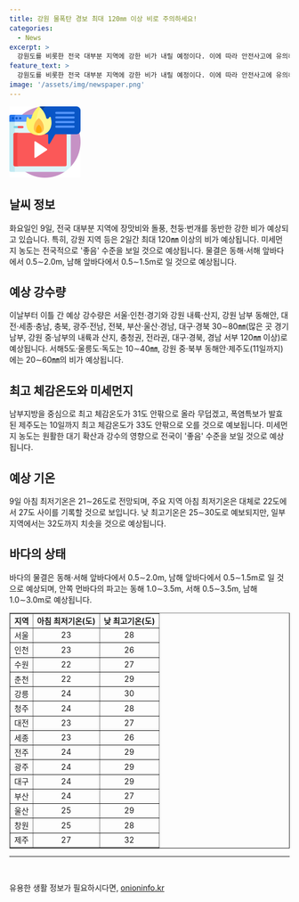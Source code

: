 ```yaml
---
title: 강원 물폭탄 경보 최대 120㎜ 이상 비로 주의하세요!
categories:
  - News
excerpt: >
  강원도를 비롯한 전국 대부분 지역에 강한 비가 내릴 예정이다. 이에 따라 안전사고에 유의해야 하며, 2일간 예상 강수량은 서울, 강원, 경기 등지는 30∼80mm로, 경기 남부, 강원 중·남부 등 일부 지역은 120mm 이상으로 예보된다. 동해안과 제주도에는 20∼60mm의 비가 예상되며, 남부지방은 무더워지며, 제주도는 폭염특보가 발효될 것으로 예상된다. 미세먼지는 좋음 수준을 보이겠으며, 해상의 물결은 0.5∼3.5m로 일겠다.
feature_text: >
  강원도를 비롯한 전국 대부분 지역에 강한 비가 내릴 예정이다. 이에 따라 안전사고에 유의해야 하며, 2일간 예상 강수량은 서울, 강원, 경기 등지는 30∼80mm로, 경기 남부, 강원 중·남부 등 일부 지역은 120mm 이상으로 예보된다. 동해안과 제주도에는 20∼60mm의 비가 예상되며, 남부지방은 무더워지며, 제주도는 폭염특보가 발효될 것으로 예상된다. 미세먼지는 좋음 수준을 보이겠으며, 해상의 물결은 0.5∼3.5m로 일겠다.
image: '/assets/img/newspaper.png'
---
```


<p><img src="/assets/img/news.png" alt="rentncar 속보" /></p>

<h2 data-ke-size="size26">날씨 정보</h2>

<p data-ke-size="size16">화요일인 9일, 전국 대부분 지역에 장맛비와 돌풍, 천둥·번개를 동반한 강한 비가 예상되고 있습니다. 특히, 강원 지역 등은 2일간 최대 120㎜ 이상의 비가 예상됩니다. 미세먼지 농도는 전국적으로 '좋음' 수준을 보일 것으로 예상됩니다. 물결은 동해·서해 앞바다에서 0.5∼2.0m, 남해 앞바다에서 0.5∼1.5m로 일 것으로 예상됩니다.</p>

<h2 data-ke-size="size26">예상 강수량</h2>

<p data-ke-size="size16">이날부터 이틀 간 예상 강수량은 서울·인천·경기와 강원 내륙·산지, 강원 남부 동해안, 대전·세종·충남, 충북, 광주·전남, 전북, 부산·울산·경남, 대구·경북 30∼80㎜(많은 곳 경기 남부, 강원 중·남부의 내륙과 산지, 충청권, 전라권, 대구·경북, 경남 서부 120㎜ 이상)로 예상됩니다. 서해5도·울릉도·독도는 10∼40㎜, 강원 중·북부 동해안·제주도(11일까지)에는 20∼60㎜의 비가 예상됩니다.</p>

<h2 data-ke-size="size26">최고 체감온도와 미세먼지</h2>

<p data-ke-size="size16">남부지방을 중심으로 최고 체감온도가 31도 안팎으로 올라 무덥겠고, 폭염특보가 발효된 제주도는 10일까지 최고 체감온도가 33도 안팎으로 오를 것으로 예보됩니다. 미세먼지 농도는 원활한 대기 확산과 강수의 영향으로 전국이 '좋음' 수준을 보일 것으로 예상됩니다.</p>

<h2 data-ke-size="size26">예상 기온</h2>

<p data-ke-size="size16">9일 아침 최저기온은 21∼26도로 전망되며, 주요 지역 아침 최저기온은 대체로 22도에서 27도 사이를 기록할 것으로 보입니다. 낮 최고기온은 25∼30도로 예보되지만, 일부 지역에서는 32도까지 치솟을 것으로 예상됩니다.</p>

<h2 data-ke-size="size26">바다의 상태</h2>

<p data-ke-size="size16">바다의 물결은 동해·서해 앞바다에서 0.5∼2.0m, 남해 앞바다에서 0.5∼1.5m로 일 것으로 예상되며, 안쪽 먼바다의 파고는 동해 1.0∼3.5m, 서해 0.5∼3.5m, 남해 1.0∼3.0m로 예상됩니다.</p>

<table style="width: 100%;" border="1">
<tbody>
<tr>
<td style="text-align: center; height: 17px;"><b>지역</b></td>
<td style="text-align: center; height: 17px;"><b>아침 최저기온(도)</b></td>
<td style="text-align: center; height: 17px;"><b>낮 최고기온(도)</b></td>
</tr>
<tr>
<td style="text-align: center; height: 17px;">서울</td>
<td style="text-align: center; height: 17px;">23</td>
<td style="text-align: center; height: 17px;">28</td>
</tr>
<tr>
<td style="text-align: center; height: 17px;">인천</td>
<td style="text-align: center; height: 17px;">23</td>
<td style="text-align: center; height: 17px;">26</td>
</tr>
<tr>
<td style="text-align: center; height: 17px;">수원</td>
<td style="text-align: center; height: 17px;">22</td>
<td style="text-align: center; height: 17px;">27</td>
</tr>
<tr>
<td style="text-align: center; height: 17px;">춘천</td>
<td style="text-align: center; height: 17px;">22</td>
<td style="text-align: center; height: 17px;">29</td>
</tr>
<tr>
<td style="text-align: center; height: 17px;">강릉</td>
<td style="text-align: center; height: 17px;">24</td>
<td style="text-align: center; height: 17px;">30</td>
</tr>
<tr>
<td style="text-align: center; height: 17px;">청주</td>
<td style="text-align: center; height: 17px;">24</td>
<td style="text-align: center; height: 17px;">28</td>
</tr>
<tr>
<td style="text-align: center; height: 17px;">대전</td>
<td style="text-align: center; height: 17px;">23</td>
<td style="text-align: center; height: 17px;">27</td>
</tr>
<tr>
<td style="text-align: center; height: 17px;">세종</td>
<td style="text-align: center; height: 17px;">23</td>
<td style="text-align: center; height: 17px;">26</td>
</tr>
<tr>
<td style="text-align: center; height: 17px;">전주</td>
<td style="text-align: center; height: 17px;">24</td>
<td style="text-align: center; height: 17px;">29</td>
</tr>
<tr>
<td style="text-align: center; height: 17px;">광주</td>
<td style="text-align: center; height: 17px;">24</td>
<td style="text-align: center; height: 17px;">29</td>
</tr>
<tr>
<td style="text-align: center; height: 17px;">대구</td>
<td style="text-align: center; height: 17px;">24</td>
<td style="text-align: center; height: 17px;">29</td>
</tr>
<tr>
<td style="text-align: center; height: 17px;">부산</td>
<td style="text-align: center; height: 17px;">24</td>
<td style="text-align: center; height: 17px;">27</td>
</tr>
<tr>
<td style="text-align: center; height: 17px;">울산</td>
<td style="text-align: center; height: 17px;">25</td>
<td style="text-align: center; height: 17px;">29</td>
</tr>
<tr>
<td style="text-align: center; height: 17px;">창원</td>
<td style="text-align: center; height: 17px;">25</td>
<td style="text-align: center; height: 17px;">28</td>
</tr>
<tr>
<td style="text-align: center; height: 17px;">제주</td>
<td style="text-align: center; height: 17px;">27</td>
<td style="text-align: center; height: 17px;">32</td>
</tr>
</tbody>
</table>

<hr>

<p data-ke-size="size16">&nbsp;</p>
유용한 생활 정보가 필요하시다면, <a href="https://onioninfo.kr" rel="dofollow">onioninfo.kr</a>


